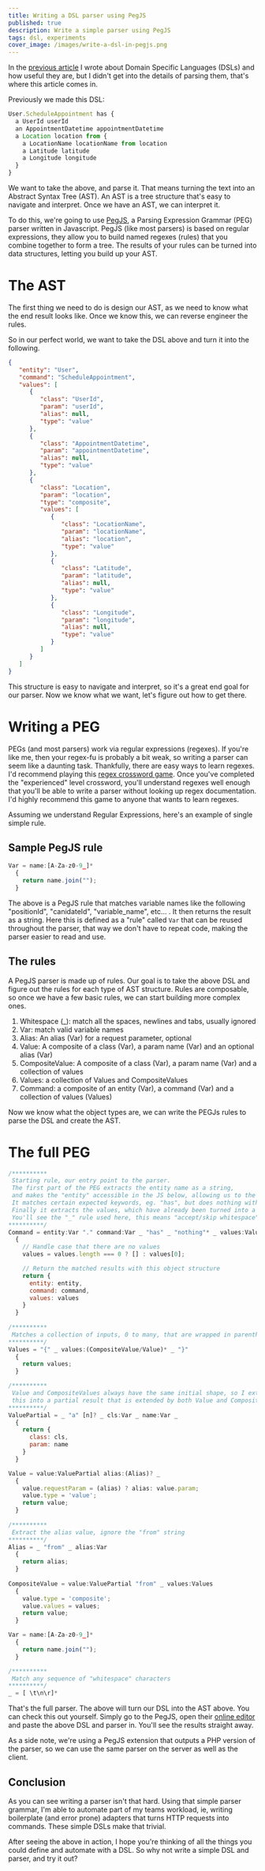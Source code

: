 ```yaml
---
title: Writing a DSL parser using PegJS
published: true
description: Write a simple parser using PegJS
tags: dsl, experiments
cover_image: /images/write-a-dsl-in-pegjs.png
---
```


In the [previous article](/blog/write-dsls-and-code-faster/) I wrote about Domain Specific Languages (DSLs) and how useful they are, but I didn't get into the details of parsing them, that's where this article comes in.

Previously we made this DSL:
```javascript
User.ScheduleAppointment has { 
  a UserId userId 
  an AppointmentDatetime appointmentDatetime
  a Location location from {
    a LocationName locationName from location
    a Latitude latitude
    a Longitude longitude
  }
}
```

We want to take the above, and parse it. That means turning the text into an Abstract Syntax Tree (AST). An AST is a tree structure that's easy to navigate and interpret. Once we have an AST, we can interpret it.

To do this, we're going to use [PegJS](http://pegjs.org/), a Parsing Expression Grammar (PEG) parser written in Javascript. PegJS (like most parsers) is based on regular expressions, they allow you to build named regexes (rules) that you combine together to form a tree. The results of your rules can be turned into data structures, letting you build up your AST.

# The AST
The first thing we need to do is design our AST, as we need to know what the end result looks like. Once we know this, we can reverse engineer the rules. 

So in our perfect world, we want to take the DSL above and turn it into the following.
```json
{
   "entity": "User",
   "command": "ScheduleAppointment",
   "values": [
      {
         "class": "UserId",
         "param": "userId",
         "alias": null,
         "type": "value"
      },
      {
         "class": "AppointmentDatetime",
         "param": "appointmentDatetime",
         "alias": null,
         "type": "value"
      },
      {
         "class": "Location",
         "param": "location",
         "type": "composite",
         "values": [
            {
               "class": "LocationName",
               "param": "locationName",
               "alias": "location",
               "type": "value"
            },
            {
               "class": "Latitude",
               "param": "latitude",
               "alias": null,
               "type": "value"
            },
            {
               "class": "Longitude",
               "param": "longitude",
               "alias": null,
               "type": "value"
            }
         ]
      }
   ]
}
```
This structure is easy to navigate and interpret, so it's a great end goal for our parser. Now we know what we want, let's figure out how to get there. 

# Writing a PEG 
PEGs (and most parsers) work via regular expressions (regexes). If you're like me, then your regex-fu is probably a bit weak, so writing a parser can seem like a daunting task. Thankfully, there are easy ways to learn regexes. I'd recommend playing this [regex crossword game](https://regexcrossword.com/). Once you've completed the "experienced" level crossword, you'll understand regexes well enough that you'll be able to write a parser without looking up regex documentation. I'd highly recommend this game to anyone that wants to learn regexes.

Assuming we understand Regular Expressions, here's an example of single simple rule.

## Sample PegJS rule
```javascript
Var = name:[A-Za-z0-9_]*
  {
    return name.join("");
  }
```

The above is a PegJS rule that matches variable names like the following "positionId", "canidateId", "variable_name", etc... .
It then returns the result as a string. Here this is defined as a "rule" called `Var` that can be reused throughout the parser, that way we don't have to repeat code, making the parser easier to read and use.

## The rules
A PegJS parser is made up of rules. Our goal is to take the above DSL and figure out the rules for each type of AST structure. Rules are composable, so once we have a few basic rules, we can start building more complex ones. 

1. Whitespace (_): match all the spaces, newlines and tabs, usually ignored
1. Var: match valid variable names
1. Alias: An alias (Var) for a request parameter, optional
1. Value: A composite of a class (Var), a param name (Var) and an optional alias (Var)
1. CompositeValue: A composite of a class (Var), a param name (Var) and a collection of values
1. Values: a collection of Values and CompositeValues
1. Command: a composite of an entity (Var), a command (Var) and a collection of values (Values)

Now we know what the object types are, we can write the PEGJs rules to parse the DSL and create the AST.

# The full PEG

```javascript
/**********
 Starting rule, our entry point to the parser.
 The first part of the PEG extracts the entity name as a string, 
 and makes the "entity" accessible in the JS below, allowing us to the AST and return it. 
 It matches certain expected keywords, eg. "has", but does nothing with them. 
 Finally it extracts the values, which have already been turned into a Values AST. 
 You'll see the "_" rule used here, this means "accept/skip whitespace", it's defined below.
**********/
Command = entity:Var "." command:Var _ "has" _ "nothing"* _ values:Values* _
  {
    // Handle case that there are no values
    values = values.length === 0 ? [] : values[0];

    // Return the matched results with this object structure
    return {
      entity: entity,
      command: command,
      values: values
    }
  }
 
/**********
 Matches a collection of inputs, 0 to many, that are wrapped in parentheses
**********/
Values = "{" _ values:(CompositeValue/Value)* _ "}"
  {
    return values;
  }

/**********
 Value and CompositeValues always have the same initial shape, so I extracted 
 this into a partial result that is extended by both Value and Composite
**********/
ValuePartial = _ "a" [n]? _ cls:Var _ name:Var _
  {
    return {
      class: cls,
      param: name
    }
  }

Value = value:ValuePartial alias:(Alias)? _
  {
    value.requestParam = (alias) ? alias: value.param;
    value.type = 'value';
    return value;
  }
 
/**********
 Extract the alias value, ignore the "from" string
**********/   
Alias = _ "from" _ alias:Var 
  {
    return alias;
  }
  
CompositeValue = value:ValuePartial "from" _ values:Values
  {
  	value.type = 'composite';
    value.values = values;
    return value;
  }

Var = name:[A-Za-z0-9_]*
  {
    return name.join("");
  }

/**********
 Match any sequence of "whitespace" characters
**********/   
_ = [ \t\n\r]*
```

That's the full parser. The above will turn our DSL into the AST above.
You can check this out yourself. Simply go to the PegJS, open their [online editor](http://pegjs.org/online) and paste the above DSL and parser in. You'll see the results straight away.

As a side note, we're using a PegJS extension that outputs a PHP version of the parser, so we can use the same parser on the server as well as the client.

## Conclusion
As you can see writing a parser isn't that hard. Using that simple parser grammar, I'm able to automate part of my teams workload, ie, writing boilerplate (and error prone) adapters that turns HTTP requests into commands. These simple DSLs make that trivial.

After seeing the above in action, I hope you're thinking of all the things you could define and automate with a DSL. So why not write a simple DSL and parser, and try it out?
